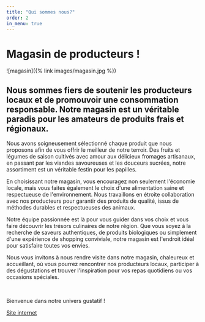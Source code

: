 ```yaml
---
title: "Qui sommes nous?"
order: 2
in_menu: true
---
```

<h1> Magasin de producteurs ! </h1>


 ![magasin]({% link images/magasin.jpg %})
 

<H2>Nous sommes fiers de soutenir les producteurs locaux et de promouvoir une consommation responsable. Notre magasin est un véritable paradis pour les amateurs de produits frais et régionaux.</H2>

 

Nous avons soigneusement sélectionné chaque produit que nous proposons afin de vous offrir le meilleur de notre terroir. Des fruits et légumes de saison cultivés avec amour aux délicieux fromages artisanaux, en passant par les viandes savoureuses et les douceurs sucrées, notre assortiment est un véritable festin pour les papilles.

 

En choisissant notre magasin, vous encouragez non seulement l'économie locale, mais vous faites également le choix d'une alimentation saine et respectueuse de l'environnement. Nous travaillons en étroite collaboration avec nos producteurs pour garantir des produits de qualité, issus de méthodes durables et respectueuses des animaux.


Notre équipe passionnée est là pour vous guider dans vos choix et vous faire découvrir les trésors culinaires de notre région. Que vous soyez à la recherche de saveurs authentiques, de produits biologiques ou simplement d'une expérience de shopping conviviale, notre magasin est l'endroit idéal pour satisfaire toutes vos envies.

 

Nous vous invitons à nous rendre visite dans notre magasin, chaleureux et accueillant, où vous pourrez rencontrer nos producteurs locaux, participer à des dégustations et trouver l'inspiration pour vos repas quotidiens ou vos occasions spéciales.

​

Bienvenue dans notre univers gustatif ! 

<a href="https://www.larondedesfermes.fr/qui-sommes-nous">Site internet</a> 